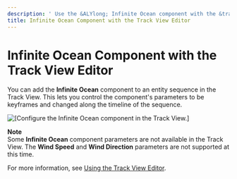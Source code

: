 ```yaml
---
description: ' Use the &ALYlong; Infinite Ocean component with the &trackview-editor;. '
title: Infinite Ocean Component with the Track View Editor
---
```

# Infinite Ocean Component with the Track View Editor<a name="infinite-ocean-track-view-editor"></a>

You can add the **Infinite Ocean** component to an entity sequence in the Track View\. This lets you control the component's parameters to be keyframes and changed along the timeline of the sequence\.

![\[Configure the Infinite Ocean component in the Track View.\]](/images/userguide/component/infiniteocean/infinite-ocean-component-17.png)

**Note**  
Some **Infinite Ocean** component parameters are not available in the Track View\. The **Wind Speed** and **Wind Direction** parameters are not supported at this time\.

For more information, see [Using the Track View Editor](/docs/userguide/cinematics/track-view/editor.md)\.